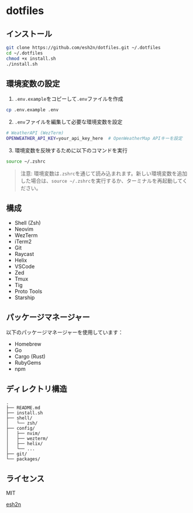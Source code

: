 # dotfiles


## インストール

```bash
git clone https://github.com/esh2n/dotfiles.git ~/.dotfiles
cd ~/.dotfiles
chmod +x install.sh
./install.sh
```

## 環境変数の設定

1. `.env.example`をコピーして`.env`ファイルを作成
```bash
cp .env.example .env
```

2. `.env`ファイルを編集して必要な環境変数を設定
```bash
# WeatherAPI (WezTerm)
OPENWEATHER_API_KEY=your_api_key_here  # OpenWeatherMap APIキーを設定
```

3. 環境変数を反映するために以下のコマンドを実行
```bash
source ~/.zshrc
```

> 注意: 環境変数は`.zshrc`を通じて読み込まれます。新しい環境変数を追加した場合は、`source ~/.zshrc`を実行するか、ターミナルを再起動してください。

## 構成

- Shell (Zsh)
- Neovim
- WezTerm
- iTerm2
- Git
- Raycast
- Helix
- VSCode
- Zed
- Tmux
- Tig
- Proto Tools
- Starship

## パッケージマネージャー

以下のパッケージマネージャーを使用しています：

- Homebrew
- Go
- Cargo (Rust)
- RubyGems
- npm

## ディレクトリ構造

```
.
├── README.md
├── install.sh
├── shell/
│   └── zsh/
├── config/
│   ├── nvim/
│   ├── wezterm/
│   ├── helix/
│   └── ...
├── git/
└── packages/
```

## ライセンス

MIT

[esh2n](https://github.com/esh2n) 